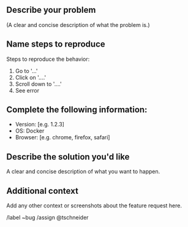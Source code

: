 ## Describe your problem

(A clear and concise description of what the problem is.)


## Name steps to reproduce

Steps to reproduce the behavior:
1. Go to '...'
2. Click on '....'
3. Scroll down to '....'
4. See error


## Complete the following information:

 - Version: [e.g. 1.2.3]
 - OS: Docker
 - Browser: [e.g. chrome, firefox, safari]


## Describe the solution you'd like

A clear and concise description of what you want to happen.


## Additional context

Add any other context or screenshots about the feature request here.

/label ~bug
/assign @tschneider